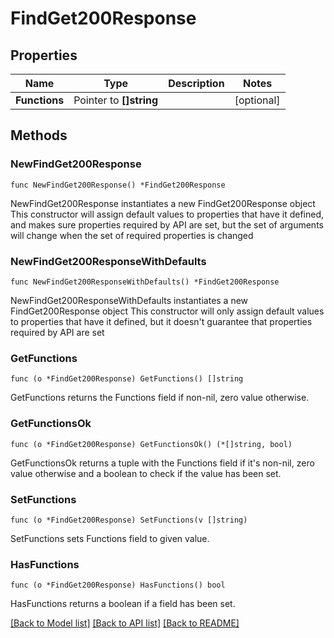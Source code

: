 # FindGet200Response

## Properties

Name | Type | Description | Notes
------------ | ------------- | ------------- | -------------
**Functions** | Pointer to **[]string** |  | [optional] 

## Methods

### NewFindGet200Response

`func NewFindGet200Response() *FindGet200Response`

NewFindGet200Response instantiates a new FindGet200Response object
This constructor will assign default values to properties that have it defined,
and makes sure properties required by API are set, but the set of arguments
will change when the set of required properties is changed

### NewFindGet200ResponseWithDefaults

`func NewFindGet200ResponseWithDefaults() *FindGet200Response`

NewFindGet200ResponseWithDefaults instantiates a new FindGet200Response object
This constructor will only assign default values to properties that have it defined,
but it doesn't guarantee that properties required by API are set

### GetFunctions

`func (o *FindGet200Response) GetFunctions() []string`

GetFunctions returns the Functions field if non-nil, zero value otherwise.

### GetFunctionsOk

`func (o *FindGet200Response) GetFunctionsOk() (*[]string, bool)`

GetFunctionsOk returns a tuple with the Functions field if it's non-nil, zero value otherwise
and a boolean to check if the value has been set.

### SetFunctions

`func (o *FindGet200Response) SetFunctions(v []string)`

SetFunctions sets Functions field to given value.

### HasFunctions

`func (o *FindGet200Response) HasFunctions() bool`

HasFunctions returns a boolean if a field has been set.


[[Back to Model list]](../README.md#documentation-for-models) [[Back to API list]](../README.md#documentation-for-api-endpoints) [[Back to README]](../README.md)


